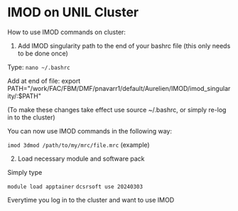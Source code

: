 # IMOD on UNIL Cluster

How to use IMOD commands on cluster:

1. Add IMOD singularity path to the end of your bashrc file (this only needs to be done once)

Type: `nano ~/.bashrc`

Add at end of file: export PATH="/work/FAC/FBM/DMF/pnavarr1/default/Aurelien/IMOD/imod_singularity/:$PATH"

(To make these changes take effect use source ~/.bashrc, or simply re-log in to the cluster)

You can now use IMOD commands in the following way:

```imod 3dmod /path/to/my/mrc/file.mrc```  (example)

2. Load necessary module and software pack

Simply type 

```module load apptainer```
```dcsrsoft use 20240303```

Everytime you log in to the cluster and want to use IMOD

